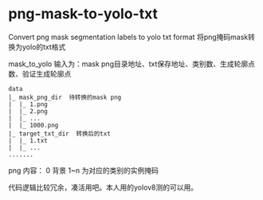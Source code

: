 # png-mask-to-yolo-txt
Convert png mask segmentation labels to yolo txt format
将png掩码mask转换为yolo的txt格式

mask_to_yolo 输入为：mask png目录地址、txt保存地址、类别数、生成轮廓点数、验证生成轮廓点

```
data
|_ mask_png_dir  待转换的mask png
|  |_ 1.png
|  |_ 2.png
|  |_ ...
|  |_ 1000.png
|_ target_txt_dir  转换后的txt
|  |_ 1.txt
|  |_ ...
.......
```
png 内容： 0 背景  1~n 为对应的类别的实例掩码

代码逻辑比较冗余，凑活用吧。本人用的yolov8测的可以用。

